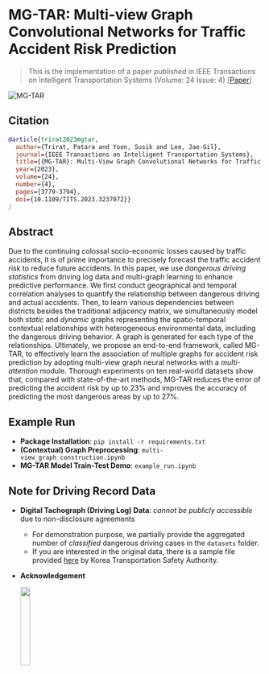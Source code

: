 # MG-TAR: Multi-view Graph Convolutional Networks for Traffic Accident Risk Prediction
> This is the implementation of a paper _published_ in IEEE Transactions on Intelligent Transportation Systems (Volume: 24 Issue: 4) [[Paper](https://ieeexplore.ieee.org/document/10023949)] 

![MG-TAR](https://github.com/kaist-dmlab/MG-TAR/assets/12752812/d0165fbd-01bc-4b5a-ad61-8bc6f3592a2f)
   
  
## Citation
```bibtex 
@article{trirat2023mgtar,
  author={Trirat, Patara and Yoon, Susik and Lee, Jae-Gil},
  journal={IEEE Transactions on Intelligent Transportation Systems}, 
  title={{MG-TAR}: Multi-View Graph Convolutional Networks for Traffic Accident Risk Prediction}, 
  year={2023},
  volume={24}, 
  number={4},
  pages={3779-3794},
  doi={10.1109/TITS.2023.3237072}}
}   
```      
      
## Abstract   
Due to the continuing colossal socio-economic losses caused by traffic accidents, it is of prime importance to precisely forecast the traffic accident risk to reduce future accidents. In this paper, we use _dangerous driving statistics_ from driving log data and multi-graph learning to enhance predictive performance. We first conduct geographical and temporal correlation analyses to quantify the relationship between dangerous driving and actual accidents. Then, to learn various dependencies between districts besides the traditional adjacency matrix, we simultaneously model both _static_ and _dynamic_ graphs representing the spatio-temporal contextual relationships with heterogeneous environmental data, including the dangerous driving behavior. A graph is generated for each type of the relationships. Ultimately, we propose an end-to-end framework, called MG-TAR, to effectively learn the association of multiple graphs for accident risk prediction by adopting multi-view graph neural networks with a _multi-attention_ module. Thorough experiments on ten real-world datasets show that, compared with state-of-the-art methods, MG-TAR reduces the error of predicting the accident risk by up to 23% and improves the accuracy of predicting the most dangerous areas by up to 27%. 

## Example Run
- **Package Installation**: `pip install -r requirements.txt`   
- **(Contextual) Graph Preprocessing**: `multi-view_graph_construction.ipynb`
- **MG-TAR Model Train-Test Demo**: `example_run.ipynb` 

## Note for Driving Record Data
- **Digital Tachograph (Driving Log) Data**: _cannot be publicly accessible_ due to non-disclosure agreements
  - For demonstration purpose, we partially provide the aggregated number of _classified_ dangerous driving cases in the `datasets` folder. 
  - If you are interested in the original data, there is a sample file provided [here](https://www.data.go.kr/en/data/15050068/fileData.do) by Korea Transportation Safety Authority.
- **Acknowledgement**
  
   <img src="https://github.com/kaist-dmlab/MG-TAR/assets/12752812/2f3c16e1-d240-466b-93d3-59c472b37fe8"  width="20%" height="20%">
 
 
 
 
 
 
 
 
 
 
 
 
 
 
 
 
 
 
 
 
 
 
 
 
 
 
 
 
 
 
 
 
 
 
 
 
 
 
 
 
 
 
 
 
 
 
 
 
 
 
 
 
 
 
 
 
 
 
 
 
 
 
 
 
 
 
 
 
 
 
 
 
 
 
 
 
 
 
 
 
 
 
 
 
 
 
 
 
 
 
 
 
 
 
 
 
 
 
 
 
 
 
 
 
 
 
 
 
 
 
 
 
 
